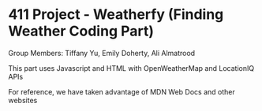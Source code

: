 # 411 Project - Weatherfy (Finding Weather Coding Part)
Group Members: Tiffany Yu, Emily Doherty, Ali Almatrood

This part uses Javascript and HTML with OpenWeatherMap and LocationIQ APIs

For reference, we have taken advantage of MDN Web Docs and other websites
